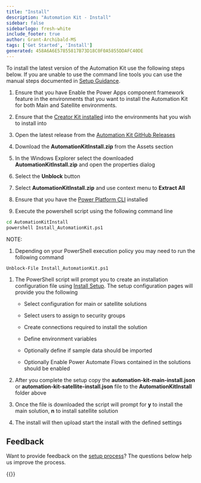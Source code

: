 ```yaml
---
title: "Install"
description: "Automation Kit - Install"
sidebar: false
sidebarlogo: fresh-white
include_footer: true
author: Grant-Archibald-MS
tags: ['Get Started', 'Install']
generated: 458A6A6E57855817B73D18C0F0A5855DDAFC40DE
---
```


To install the latest version of the Automation Kit use the following steps below. If you are unable to use the command line tools you can use the manual steps documented in [Setup Guidance](https://learn.microsoft.com/power-automate/guidance/automation-kit/setup/prerequisites).

1. Ensure that you have <a ref='https://learn.microsoft.com/en-us/power-apps/developer/component-framework/component-framework-for-canvas-apps#enable-the-power-apps-component-framework-feature' target="_blank">Enable the Power Apps component framework feature</a> in the environments that you want to install the Automation Kit for both Main and Satellite environments.

1. Ensure that the <a href="https://appsource.microsoft.com/en-us/product/dynamics-365/microsoftpowercatarch.creatorkit1?tab=Reviews" target="_blank">Creator Kit installed</a> into the environments hat you wish to install into

1. Open the latest release from the <a href="https://github.com/microsoft/powercat-automation-kit/releases" target="_blank">Automation Kit GitHub Releases</a>

1. Download the **AutomationKitInstall.zip** from the Assets section

1. In the Windows Explorer select the downloaded **AutomationKitInstall.zip** and open the properties dialog

1. Select the **Unblock** button

1. Select **AutomationKitInstall.zip** and use context menu to **Extract All**

1. Ensure that you have the <a href="https://learn.microsoft.com/en-us/power-platform/developer/cli/introduction" target="_blank">Power Platform CLI</a> installed

1. Execute the powershell script using the following command line

```cmd
cd AutomationKitInstall
powershell Install_AutomationKit.ps1
```

NOTE:
1. Depending on your PowerShell execution policy you may need to run the following command

```cmd
Unblock-File Install_AutomationKit.ps1
```

1. The PowerShell script will prompt you to create an installation configuration file using [Install Setup](/en-gb/get-started/setup). The setup configuration pages will provide you the following

    - Select configuration for main or satellite solutions
   
    - Select users to assign to security groups
   
    - Create connections required to install the solution
    
    - Define environment variables
    
    - Optionally define if sample data should be imported
    
    - Optionally Enable Power Automate Flows contained in the solutions should be enabled

1. After you complete the setup copy the **automation-kit-main-install.json** or **automation-kit-satellite-install.json** file to the **AutomationKitInstall** folder above

1. Once the file is downloaded the script will prompt for **y** to install the main solution, **n** to install satellite solution

1. The install will then upload start the install with the defined settings

## Feedback

Want to provide feedback on the [setup process](/en-gb/get-started/setup)? The questions below help us improve the process.

{{<questions name="/content/en-gb/get-started/setup-feedback.json" completed="Thank you for providing feedback" showNavigationButtons=true locale="en-gb">}}
